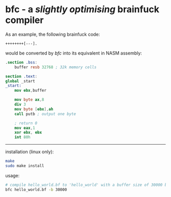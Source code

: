 # bfc - a *slightly optimising* brainfuck compiler

As an example, the following brainfuck code:
```brainfuck
++++++++[---].
```
would be converted by *bfc* into its equivalent in NASM assembly:
```nasm
.section .bss:
	buffer resb 32768 ; 32k memory cells

section .text:
global _start
_start:
	mov ebx,buffer

	mov byte ax,8
	div 3
	mov byte [ebx],ah
	call putb ; output one byte

	; return 0
	mov eax,1
	xor ebx, ebx
	int 80h
```

---

installation (linux only):
```bash
make
sudo make install
```

usage:
```bash
# compile hello_world.bf to 'hello_world' with a buffer size of 30000 bytes
bfc hello_world.bf -b 30000
```
